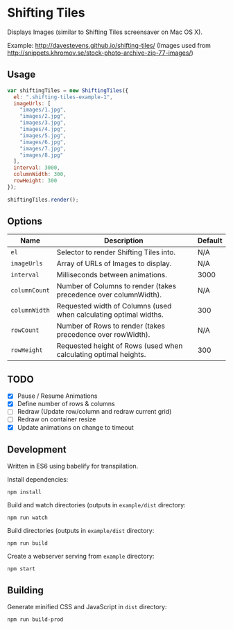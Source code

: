# Shifting Tiles

Displays Images (similar to Shifting Tiles screensaver on Mac OS X).

Example: http://davestevens.github.io/shifting-tiles/
(Images used from http://snippets.khromov.se/stock-photo-archive-zip-77-images/)

## Usage

```javascript
var shiftingTiles = new ShiftingTiles({
  el: ".shifting-tiles-example-1",
  imageUrls: [
    "images/1.jpg",
    "images/2.jpg",
    "images/3.jpg",
    "images/4.jpg",
    "images/5.jpg",
    "images/6.jpg",
    "images/7.jpg",
    "images/8.jpg"
  ],
  interval: 3000,
  columnWidth: 300,
  rowHeight: 300
});

shiftingTiles.render();
```

## Options

| Name          | Description                                                       | Default |
| ------------- | ----------------------------------------------------------------- | ------- |
| `el`          | Selector to render Shifting Tiles into.                           | N/A     |
| `imageUrls`   | Array of URLs of Images to display.                               | N/A     |
| `interval`    | Milliseconds between animations.                                  | 3000    |
| `columnCount` | Number of Columns to render (takes precedence over columnWidth).  | N/A     |
| `columnWidth` | Requested width of Columns (used when calculating optimal widths. | 300     |
| `rowCount`    | Number of Rows to render (takes precedence over rowWidth).        | N/A     |
| `rowHeight`   | Requested height of Rows (used when calculating optimal heights.  | 300     |

## TODO

- [x] Pause / Resume Animations
- [x] Define number of rows & columns
- [ ] Redraw (Update row/column and redraw current grid)
- [ ] Redraw on container resize
- [x] Update animations on change to timeout

## Development

Written in ES6 using babelify for transpilation.

Install dependencies:
```
npm install
```

Build and watch directories (outputs in `example/dist` directory:
```
npm run watch
```

Build directories (outputs in `example/dist` directory:
```
npm run build
```

Create a webserver serving from `example` directory:
```
npm start
```

## Building

Generate minified CSS and JavaScript in `dist` directory:
```
npm run build-prod
```

